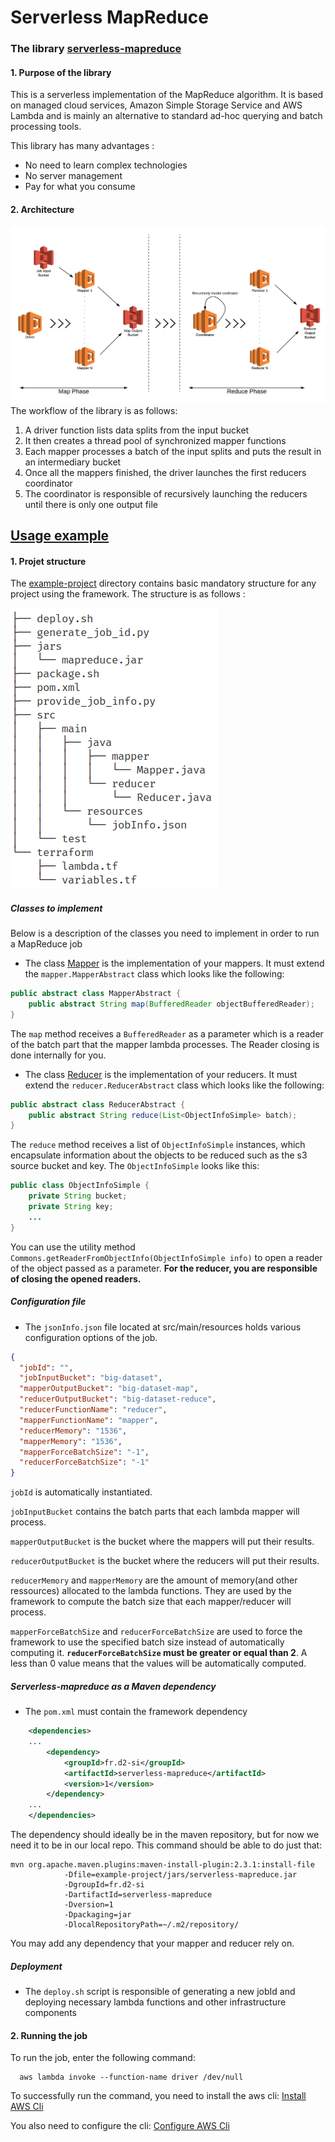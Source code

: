 # Serverless MapReduce 

### The library [serverless-mapreduce](serverless-mapreduce)
#### 1. Purpose of the library

This is a serverless implementation of the MapReduce algorithm. 
It is based on managed cloud services, Amazon Simple Storage Service and AWS Lambda and is mainly an alternative to standard ad-hoc querying and batch processing tools.

This library has many advantages :
- No need to learn complex technologies
- No server management
- Pay for what you consume

#### 2. Architecture
![alt text](images/MyArchitecture.png "Architecture")
The workflow of the library is as follows:
1. A driver function lists data splits from the input bucket
2. It then creates a thread pool of synchronized mapper functions
3. Each mapper processes a batch of the input splits and puts the result in an intermediary bucket
4. Once all the mappers finished, the driver launches the first reducers coordinator
5. The coordinator is responsible of recursively launching the reducers until there is only one output file

## [Usage example](example-project)

#### 1. Projet structure

The [example-project](example-project) directory contains basic mandatory structure for any project using the framework.
The structure is as follows :

![alt text](images/directory_tree.png "Project structure")

##### Classes to implement

Below is a description of the classes you need to implement in order to run a MapReduce job

- The class [Mapper](example-project/src/main/java/mapper/Mapper.java) is the implementation of your mappers. It must extend the `mapper.MapperAbstract` class which looks like the following:

```java
public abstract class MapperAbstract {
    public abstract String map(BufferedReader objectBufferedReader);
}
```

The `map` method receives a `BufferedReader` as a parameter which is a reader of the batch part that the mapper lambda processes. The Reader closing is done internally for you.

- The class [Reducer](example-project/src/main/java/reducer/Reducer.java) is the implementation of your reducers. It must extend the `reducer.ReducerAbstract` class which looks like the following:
  
```java
public abstract class ReducerAbstract {
    public abstract String reduce(List<ObjectInfoSimple> batch);
}
```

The `reduce` method receives a list of `ObjectInfoSimple` instances, which encapsulate information about the objects to be reduced such as the s3 source bucket and key.
The `ObjectInfoSimple` looks like this:

```java
public class ObjectInfoSimple {
    private String bucket;
    private String key;
    ...
}

```

You can use the utility method `Commons.getReaderFromObjectInfo(ObjectInfoSimple info)` to open a reader of the object passed as a parameter.
**For the reducer, you are responsible of closing the opened readers.**

##### Configuration file 
- The `jsonInfo.json` file located at src/main/resources holds various configuration options of the job.

```json
{
  "jobId": "",
  "jobInputBucket": "big-dataset",
  "mapperOutputBucket": "big-dataset-map",
  "reducerOutputBucket": "big-dataset-reduce",
  "reducerFunctionName": "reducer",
  "mapperFunctionName": "mapper",
  "reducerMemory": "1536",
  "mapperMemory": "1536",
  "mapperForceBatchSize": "-1",
  "reducerForceBatchSize": "-1"
}
```

`jobId` is automatically instantiated.

`jobInputBucket` contains the batch parts that each lambda mapper will process.

`mapperOutputBucket` is the bucket where the mappers will put their results.

`reducerOutputBucket` is the bucket where the reducers will put their results.

`reducerMemory` and `mapperMemory` are the amount of memory(and other ressources) allocated to the lambda functions. They are used by the framework to compute the batch size that each mapper/reducer will process.

`mapperForceBatchSize` and `reducerForceBatchSize` are used to force the framework to use the specified batch size instead of automatically computing it. **`reducerForceBatchSize` must be greater or equal than 2**.
A less than 0 value means that the values will be automatically computed.

##### Serverless-mapreduce as a Maven dependency
- The `pom.xml` must contain the framework dependency

```xml
    <dependencies>
    ...
        <dependency>
            <groupId>fr.d2-si</groupId>
            <artifactId>serverless-mapreduce</artifactId>
            <version>1</version>
        </dependency>
    ...
    </dependencies>
```

The dependency should ideally be in the maven repository, but for now we need it to be in our local repo.
This command should be able to do just that:

```commandline
mvn org.apache.maven.plugins:maven-install-plugin:2.3.1:install-file
            -Dfile=example-project/jars/serverless-mapreduce.jar 
            -DgroupId=fr.d2-si
            -DartifactId=serverless-mapreduce 
            -Dversion=1 
            -Dpackaging=jar 
            -DlocalRepositoryPath=~/.m2/repository/
```

You may add any dependency that your mapper and reducer rely on.

##### Deployment

- The `deploy.sh` script is responsible of generating a new jobId and deploying necessary lambda functions and other infrastructure components

#### 2. Running the job

To run the job, enter the following command:
```commandline
  aws lambda invoke --function-name driver /dev/null
```

To successfully run the command, you need to install the aws cli: [Install AWS Cli](http://docs.aws.amazon.com/cli/latest/userguide/installing.html)

You also need to configure the cli: [Configure AWS Cli](http://docs.aws.amazon.com/cli/latest/userguide/cli-chap-getting-started.html)